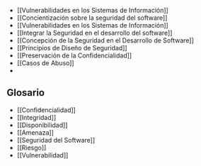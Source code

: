 - [[Vulnerabilidades en los Sistemas de Información]]
- [[Concientización sobre la seguridad del software]]
- [[Vulnerabilidades en los Sistemas de Información]]
- [[Integrar la Seguridad en el desarrollo del software]]
- [[Concepción de la Seguridad en el Desarrollo de Software]]
- [[Principios de Diseño de Seguridad]]
- [[Preservación de la Confidencialidad]]
- [[Casos de Abuso]]
- 

## Glosario
- [[Confidencialidad]]
- [[Integridad]]
- [[Disponibilidad]]
- [[Amenaza]]
- [[Seguridad del Software]]
- [[Riesgo]]
- [[Vulnerabilidad]]
